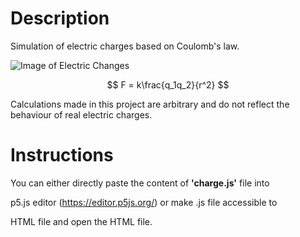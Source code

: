 # Description #
Simulation of electric charges based on Coulomb's law.  

![Image of Electric Changes](https://github.com/LambdaKappa/Physics/assets/153376810/5fdaf347-215a-4122-a87b-cc677b649915)

$$ F = k\frac{q_1q_2}{r^2} $$

Calculations made in this project are arbitrary and do not reflect the behaviour of real electric charges.

# Instructions #

You can either directly paste the content of **'charge.js'** file into

p5.js editor (https://editor.p5js.org/) or make .js file accessible to

HTML file and open the HTML file.
